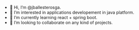 - 👋 Hi, I’m @jballesterosga.
- 👀 I’m interested in applications developement in java platform.
- 🌱 I’m currently learning react + spring boot.
- 💞️ I’m looking to collaborate on any kind of projects.

<!---
jballesterosga/jballesterosga is a ✨ special ✨ repository because its `README.md` (this file) appears on your GitHub profile.
You can click the Preview link to take a look at your changes.
--->
